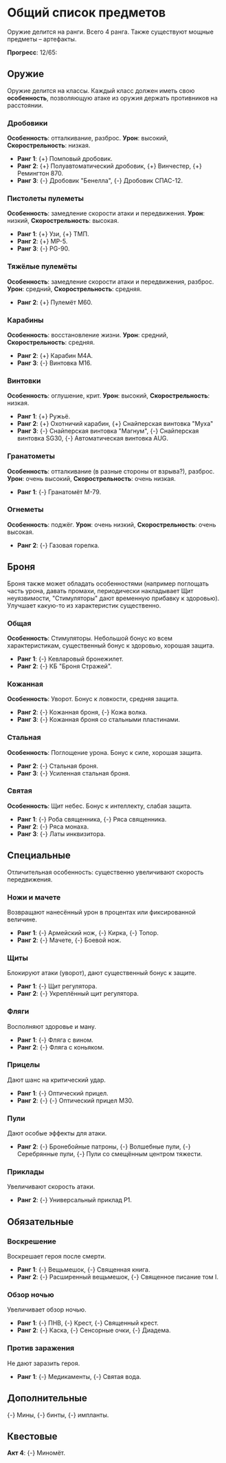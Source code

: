 # Общий список предметов
Оружие делится на ранги. Всего 4 ранга. Также существуют мощные предметы &ndash; артефакты.

**Прогресс**: 12/65:

## Оружие
Оружие делится на классы. Каждый класс должен иметь свою **особенность**, позволяющую атаке из оружия держать противников на расстоянии.

### Дробовики
**Особенность**: отталкивание, разброс. **Урон**: высокий, **Скорострельность**: низкая.

* **Ранг 1**: {+} Помповый дробовик.
* **Ранг 2**: {+} Полуавтоматический дробовик, {+} Винчестер, {+} Ремингтон 870.
* **Ранг 3**: {-} Дробовик "Бенелла", {-} Дробовик СПАС-12.

### Пистолеты пулеметы
**Особенность**: замедление скорости атаки и передвижения. **Урон**: низкий, **Скорострельность**: высокая.

* **Ранг 1**: {+} Узи, {+} ТМП.
* **Ранг 2**: {+} MP-5.
* **Ранг 3**: {-} PG-90.

### Тяжёлые пулемёты
**Особенность**: замедление скорости атаки и передвижения, разброс. **Урон**: средний, **Скорострельность**: средняя.

* **Ранг 2**: {+} Пулемёт M60.

### Карабины
**Особенность**: восстановление жизни. **Урон**: средний, **Скорострельность**: средняя.

* **Ранг 2**: {+} Карабин M4A.
* **Ранг 3**: {-} Винтовка M16.

### Винтовки 
**Особенность**: оглушение, крит. **Урон**: высокий, **Скорострельность**: низкая.

* **Ранг 1**: {+} Ружьё.
* **Ранг 2**: {+} Охотничий карабин, {+} Снайперская винтовка "Муха"
* **Ранг 3**: {-} Снайперская винтовка "Магнум", {-} Снайперская винтовка SG30, {-} Автоматическая винтовка AUG.

### Гранатометы
**Особенность**: отталкивание (в разные стороны от взрыва?), разброс. **Урон**: очень высокий, **Скорострельность**: очень низкая.

* **Ранг 1**: {-} Гранатомёт M-79.

### Огнеметы
**Особенность**: поджёг. **Урон**: очень низкий, **Скорострельность**: очень высокая.

* **Ранг 2**: {-} Газовая горелка.

## Броня 
Броня также может обладать особенностями (например поглощать часть урона, давать промахи, периодически накладывает Щит неуязвимости, "Стимуляторы" дают временную прибавку к здоровью). Улучшает какую-то из характеристик существенно.

### Общая
**Особенность**: Стимуляторы. Небольшой бонус ко всем характеристикам, существенный бонус к здоровью, хорошая защита.

* **Ранг 1**: {-} Кевларовый бронежилет.
* **Ранг 2**: {-} КБ "Броня Стражей".

### Кожанная 
**Особенность**: Уворот. Бонус к ловкости, средняя защита.

* **Ранг 2**: {-} Кожанная броня, {-} Кожа волка.
* **Ранг 3**: {-} Кожанная броня со стальными пластинами.

### Стальная 
**Особенность**: Поглощение урона. Бонус к силе, хорошая защита.

* **Ранг 2**: {-} Стальная броня.
* **Ранг 3**: {-} Усиленная стальная броня.

### Святая
**Особенность**: Щит небес. Бонус к интеллекту, слабая защита.

* **Ранг 1**: {-} Роба священника, {-} Ряса священника.
* **Ранг 2**: {-} Ряса монаха.
* **Ранг 3**: {-} Латы инквизитора.

## Специальные
Отличительная особенность: существенно увеличивают скорость передвижения.

### Ножи и мачете
Возвращают нанесённый урон в процентах или фиксированной величине.

* **Ранг 1**: {-} Армейский нож, {-} Кирка, {-} Топор.
* **Ранг 2**: {-} Мачете, {-} Боевой нож.

### Щиты
Блокируют атаки (уворот), дают существенный бонус к защите.

* **Ранг 1**: {-} Щит регулятора.
* **Ранг 2**: {-} Укреплённый щит регулятора.

### Фляги
Восполняют здоровье и ману.

* **Ранг 1**: {-} Фляга с вином.
* **Ранг 2**: {-} Фляга с коньяком.

### Прицелы 
Дают шанс на критический удар.

* **Ранг 1**: {-} Оптический прицел.
* **Ранг 2**: {-} {-} Оптический прицел M30.

### Пули
Дают особые эффекты для атаки.

* **Ранг 2**: {-} Бронебойные патроны, {-} Волшебные пули, {-} Серебрянные пули, {-} Пули со смещённым центром тяжести.

### Приклады
Увеличивают скорость атаки.

* **Ранг 2**: {-} Универсальный приклад Р1.

## Обязательные

### Воскрешение
Воскрешает героя после смерти.

* **Ранг 1**: {-} Вещьмешок, {-} Священная книга.
* **Ранг 2**: {-} Расширенный вещьмешок, {-} Священное писание том I.


### Обзор ночью
Увеличивает обзор ночью.

* **Ранг 1**: {-} ПНВ, {-} Крест, {-} Священный крест.
* **Ранг 2**: {-} Каска, {-} Сенсорные очки, {-} Диадема.

### Против заражения
Не дают заразить героя.

* **Ранг 1**: {-} Медикаменты, {-} Святая вода.

## Дополнительные
{-} Мины, {-} бинты, {-} импланты.

## Квестовые

**Акт 4**: {-} Миномёт.